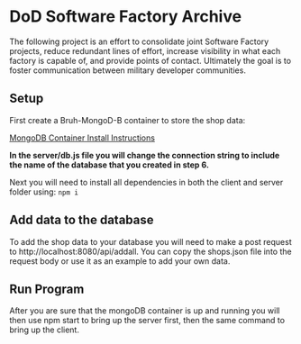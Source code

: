 # DoD Software Factory Archive 

The following project is an effort to consolidate joint Software Factory projects, reduce redundant lines of effort, increase visibility in what each factory is capable of, and provide points of contact.  Ultimately the goal is to foster communication between military developer communities. 

## Setup

First create a Bruh-MongoD-B container to store the shop data:

[MongoDB Container Install Instructions](https://github.com/dsaladbar617/mongodb_express)

**In the server/db.js file you will change the connection string to include the name of the database that you created in step 6.**

Next you will need to install all dependencies in both the client and server folder using:
`npm i` 

## Add data to the database
To add the shop data to your database you will need to make a post request to http://localhost:8080/api/addall. You can copy the shops.json file into the request body or use it as an example to add your own data.

## Run Program
After you are sure that the mongoDB container is up and running you will then use npm start to bring up the server first, then the same command to bring up the client.
